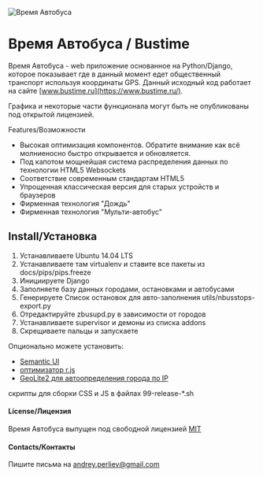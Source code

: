 ![Время Автобуса](http://www.bustime.ru/static/img/bustime-logo.png)

# Время Автобуса / Bustime

Время Автобуса - web приложение основанное на Python/Django, которое показывает
где в данный момент едет общественный транспорт используя координаты GPS. Данный исходный код
работает на сайте [www.bustime.ru](https://www.bustime.ru/).

Графика и некоторые части функционала могут быть не опубликованы под открытой лицензией.

Features/Возможности
* Высокая оптимизация компонентов. Обратите внимание как всё молниеносно быстро открывается и обновляется.
* Под капотом мощнейшая система распределения данных по технологии HTML5 Websockets
* Соответствие современным стандартам HTML5
* Упрощенная классическая версия для старых устройств и браузеров
* Фирменная технология "Дождь" 
* Фирменная технология "Мульти-автобус"

## Install/Установка
1. Устанавливаете Ubuntu 14.04 LTS
2. Устанавливаете там virtualenv и ставите все пакеты из docs/pips/pips.freeze
3. Инициируете Django
4. Заполняете базу данных городами, остановками и автобусами
5. Генерируете Список остановок для авто-заполнения utils/nbusstops-export.py
6. Отредактируйте zbusupd.py в зависимости от городов
7. Устанавливаете supervisor и демоны из списка addons
8. Скрещиваете пальцы и запускаете



Опционально можете установить:
* [Semantic UI](http://semantic-ui.com/)
* [оптимизатор r.js](http://requirejs.org/docs/optimization.html)
* [GeoLite2 для автоопределения города по IP](http://dev.maxmind.com/geoip/geoip2/geolite2/)

скрипты для сборки CSS и JS в файлах 99-release-*.sh

#### License/Лицензия
Время Автобуса выпущен под свободной лицензией [MIT](LICENSE_RU)

#### Contacts/Контакты

Пишите письма на [andrey.perliev@gmail.com](mailto:andrey.perliev@gmail.com)
